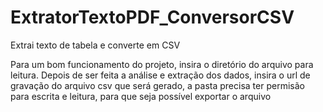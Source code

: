 # ExtratorTextoPDF_ConversorCSV
 Extrai texto de tabela e converte em CSV

Para um bom funcionamento do projeto, insira o diretório do arquivo para leitura. Depois de ser feita a análise e extração dos dados, insira o url de gravação do arquivo csv que será gerado, a pasta precisa ter permisão para escrita e leitura, para que seja possível exportar o arquivo